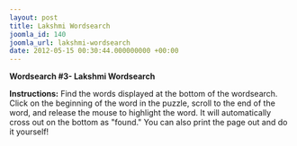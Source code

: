 ```yaml
---
layout: post
title: Lakshmi Wordsearch
joomla_id: 140
joomla_url: lakshmi-wordsearch
date: 2012-05-15 00:30:44.000000000 +00:00
---
```

 **Wordsearch #3- Lakshmi Wordsearch**

**Instructions:** Find the words displayed at the bottom of the wordsearch. Click on the beginning of the word in the puzzle, scroll to the end of the word, and release the mouse to highlight the word. It will automatically cross out on the bottom as "found." You can also print the page out and do it yourself!

